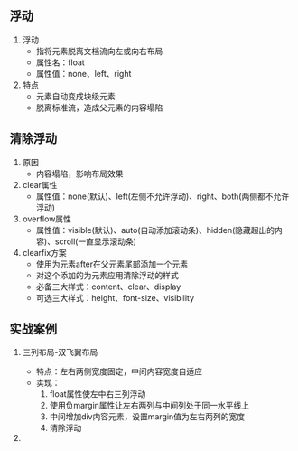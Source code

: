 ## 浮动
1. 浮动
    + 指将元素脱离文档流向左或向右布局
    + 属性名：float
    + 属性值：none、left、right
2. 特点
    + 元素自动变成块级元素
    + 脱离标准流，造成父元素的内容塌陷

## 清除浮动
1. 原因
    + 内容塌陷，影响布局效果
2. clear属性
    + 属性值：none(默认)、left(左侧不允许浮动)、right、both(两侧都不允许浮动)
3. overflow属性
    + 属性值：visible(默认)、auto(自动添加滚动条)、hidden(隐藏超出的内容)、scroll(一直显示滚动条)
4. clearfix方案
    + 使用为元素after在父元素尾部添加一个元素
    + 对这个添加的为元素应用清除浮动的样式
    + 必备三大样式：content、clear、display
    + 可选三大样式：height、font-size、visibility

## 实战案例
1. 三列布局-双飞翼布局
    + 特点：左右两侧宽度固定，中间内容宽度自适应
    + 实现：
        1. float属性使左中右三列浮动
        2. 使用负margin属性让左右两列与中间列处于同一水平线上
        3. 中间增加div内容元素，设置margin值为左右两列的宽度
        4. 清除浮动

2. 